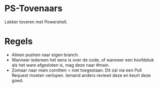 # PS-Tovenaars
Lekker toveren met Powershell.

# Regels
- Alleen pushen naar eigen branch.
- Wanneer iedereen het eens is over de code, of wanneer een hoofdstuk als het ware afgesloten is, mag deze naar #main.
- Zomaar naar main comitten = niet toegestaan. Dit zal via een Pull Request moeten verlopen. Iemand anders reviewt deze en keurt deze goed.
